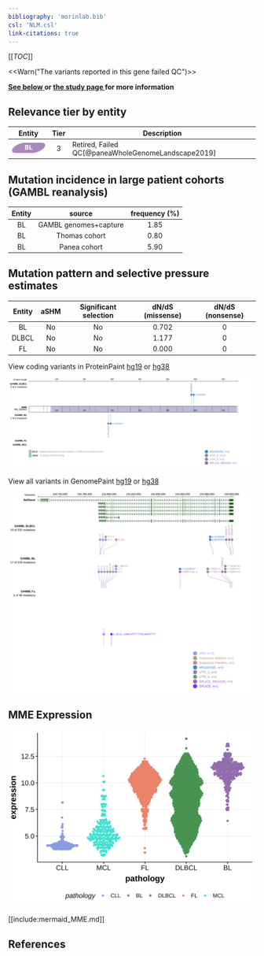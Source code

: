 ```yaml
---
bibliography: 'morinlab.bib'
csl: 'NLM.csl'
link-citations: true
---
```

[[_TOC_]]

<<Warn("The variants reported in this gene failed QC")>>

**[See below ](#representative-mutations) or [the study page ](papers/paneaWholeGenomeLandscape2019.md#tier-2) for more information**


## Relevance tier by entity

|Entity|Tier|Description                           |
|:------:|:----:|--------------------------------------|
|![BL](images/icons/BL_tier2.png)    |3   |Retired, Failed QC[@paneaWholeGenomeLandscape2019]|

## Mutation incidence in large patient cohorts (GAMBL reanalysis)

|Entity|source               |frequency (%)|
|:------:|:---------------------:|:-------------:|
|BL    |GAMBL genomes+capture|1.85         |
|BL    |Thomas cohort        |0.80         |
|BL    |Panea cohort         |5.90         |

## Mutation pattern and selective pressure estimates

|Entity|aSHM|Significant selection|dN/dS (missense)|dN/dS (nonsense)|
|:------:|:----:|:---------------------:|:----------------:|:----------------:|
|BL    |No  |No                   |0.702           |0               |
|DLBCL |No  |No                   |1.177           |0               |
|FL    |No  |No                   |0.000           |0               |




View coding variants in ProteinPaint [hg19](https://morinlab.github.io/LLMPP/GAMBL/MME_protein.html)  or [hg38](https://morinlab.github.io/LLMPP/GAMBL/MME_protein_hg38.html)

![](images/proteinpaint/MME_NM_000902.svg)

View all variants in GenomePaint [hg19](https://morinlab.github.io/LLMPP/GAMBL/MME.html)  or [hg38](https://morinlab.github.io/LLMPP/GAMBL/MME_hg38.html)

![](images/proteinpaint/MME.svg)

## MME Expression
![](images/gene_expression/MME_by_pathology.svg)
<!-- ORIGIN: paneaWholeGenomeLandscape2019 -->
<!-- BL: paneaWholeGenomeLandscape2019 -->

[[include:mermaid_MME.md]]

## References

